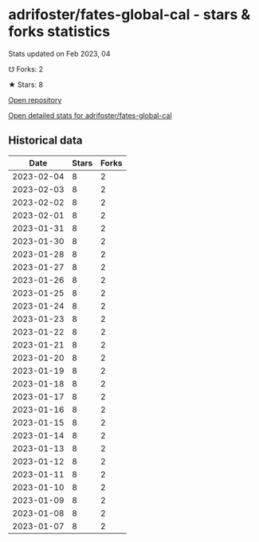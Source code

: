 # adrifoster/fates-global-cal - stars & forks statistics

Stats updated on Feb 2023, 04

☋ Forks: 2

★ Stars: 8

[Open repository](https://github.com/adrifoster/fates-global-cal)

[Open detailed stats for adrifoster/fates-global-cal](https://reviewgithub.com/rep/adrifoster/fates-global-cal)

## Historical data
| Date | Stars | Forks |
|------|-------|-------|
| 2023-02-04 | 8 | 2 | 
| 2023-02-03 | 8 | 2 | 
| 2023-02-02 | 8 | 2 | 
| 2023-02-01 | 8 | 2 | 
| 2023-01-31 | 8 | 2 | 
| 2023-01-30 | 8 | 2 | 
| 2023-01-28 | 8 | 2 | 
| 2023-01-27 | 8 | 2 | 
| 2023-01-26 | 8 | 2 | 
| 2023-01-25 | 8 | 2 | 
| 2023-01-24 | 8 | 2 | 
| 2023-01-23 | 8 | 2 | 
| 2023-01-22 | 8 | 2 | 
| 2023-01-21 | 8 | 2 | 
| 2023-01-20 | 8 | 2 | 
| 2023-01-19 | 8 | 2 | 
| 2023-01-18 | 8 | 2 | 
| 2023-01-17 | 8 | 2 | 
| 2023-01-16 | 8 | 2 | 
| 2023-01-15 | 8 | 2 | 
| 2023-01-14 | 8 | 2 | 
| 2023-01-13 | 8 | 2 | 
| 2023-01-12 | 8 | 2 | 
| 2023-01-11 | 8 | 2 | 
| 2023-01-10 | 8 | 2 | 
| 2023-01-09 | 8 | 2 | 
| 2023-01-08 | 8 | 2 | 
| 2023-01-07 | 8 | 2 | 

